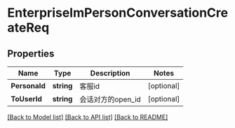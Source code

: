 # EnterpriseImPersonConversationCreateReq

## Properties

Name | Type | Description | Notes
------------ | ------------- | ------------- | -------------
**PersonaId** | **string** | 客服id | [optional] 
**ToUserId** | **string** | 会话对方的open_id | [optional] 

[[Back to Model list]](../README.md#documentation-for-models) [[Back to API list]](../README.md#documentation-for-api-endpoints) [[Back to README]](../README.md)


